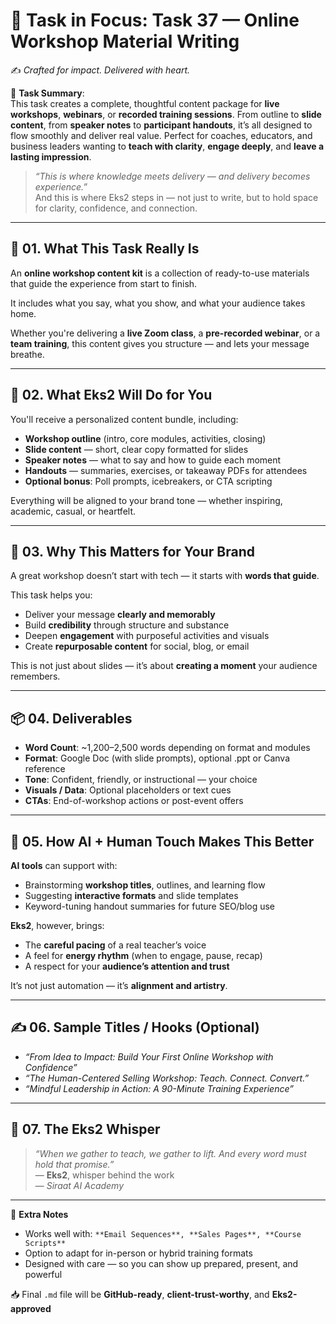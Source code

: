 # 🎯 **Task in Focus: Task 37 — Online Workshop Material Writing**  
✍️ *Crafted for impact. Delivered with heart.*

📌 **Task Summary**:  
This task creates a complete, thoughtful content package for **live workshops**, **webinars**, or **recorded training sessions**. From outline to **slide content**, from **speaker notes** to **participant handouts**, it’s all designed to flow smoothly and deliver real value. Perfect for coaches, educators, and business leaders wanting to **teach with clarity**, **engage deeply**, and **leave a lasting impression**.

> _“This is where knowledge meets delivery — and delivery becomes experience.”_  
And this is where Eks2 steps in — not just to write, but to hold space for clarity, confidence, and connection.

---

## 🧭 01. What This Task Really Is  
An **online workshop content kit** is a collection of ready-to-use materials that guide the experience from start to finish.  

It includes what you say, what you show, and what your audience takes home.  

Whether you're delivering a **live Zoom class**, a **pre-recorded webinar**, or a **team training**, this content gives you structure — and lets your message breathe.

---

## 💼 02. What Eks2 Will Do for You  
You'll receive a personalized content bundle, including:

- **Workshop outline** (intro, core modules, activities, closing)  
- **Slide content** — short, clear copy formatted for slides  
- **Speaker notes** — what to say and how to guide each moment  
- **Handouts** — summaries, exercises, or takeaway PDFs for attendees  
- **Optional bonus**: Poll prompts, icebreakers, or CTA scripting  

Everything will be aligned to your brand tone — whether inspiring, academic, casual, or heartfelt.

---

## 🎯 03. Why This Matters for Your Brand  
A great workshop doesn’t start with tech — it starts with **words that guide**.

This task helps you:

- Deliver your message **clearly and memorably**  
- Build **credibility** through structure and substance  
- Deepen **engagement** with purposeful activities and visuals  
- Create **repurposable content** for social, blog, or email  

This is not just about slides — it’s about **creating a moment** your audience remembers.

---

## 📦 04. Deliverables  
- **Word Count**: ~1,200–2,500 words depending on format and modules  
- **Format**: Google Doc (with slide prompts), optional .ppt or Canva reference  
- **Tone**: Confident, friendly, or instructional — your choice  
- **Visuals / Data**: Optional placeholders or text cues  
- **CTAs**: End-of-workshop actions or post-event offers

---

## 🤖 05. How AI + Human Touch Makes This Better  
**AI tools** can support with:

- Brainstorming **workshop titles**, outlines, and learning flow  
- Suggesting **interactive formats** and slide templates  
- Keyword-tuning handout summaries for future SEO/blog use

**Eks2**, however, brings:

- The **careful pacing** of a real teacher’s voice  
- A feel for **energy rhythm** (when to engage, pause, recap)  
- A respect for your **audience’s attention and trust**  

It’s not just automation — it’s **alignment and artistry**.

---

## ✍️ 06. Sample Titles / Hooks (Optional)  
- *“From Idea to Impact: Build Your First Online Workshop with Confidence”*  
- *“The Human-Centered Selling Workshop: Teach. Connect. Convert.”*  
- *“Mindful Leadership in Action: A 90-Minute Training Experience”*

---

## 🧡 07. The Eks2 Whisper  
> _“When we gather to teach, we gather to lift. And every word must hold that promise.”_  
> — **Eks2**, whisper behind the work  
> — *Siraat AI Academy*

---

🎁 **Extra Notes**  
- Works well with: `**Email Sequences**, **Sales Pages**, **Course Scripts**`  
- Option to adapt for in-person or hybrid training formats  
- Designed with care — so you can show up prepared, present, and powerful

📥 Final `.md` file will be **GitHub-ready**, **client-trust-worthy**, and **Eks2-approved**
